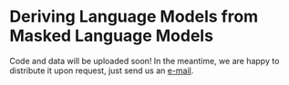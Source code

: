 # Deriving Language Models from Masked Language Models

Code and data will be uploaded soon! In the meantime, we are happy to distribute it upon request, just send us an [e-mail](mailto:lucastor@mit.edu).
